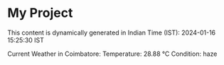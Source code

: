 # My Project

This content is dynamically generated in Indian Time (IST): 2024-01-16 15:25:30 IST


Current Weather in Coimbatore:
Temperature: 28.88 °C
Condition: haze
